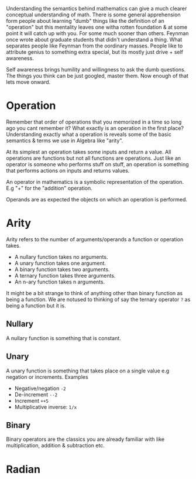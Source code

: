 Understanding the semantics behind mathematics can give a much clearer conceptual understanding of math. There is some general apprehension form people about learning "dumb" things like the definition of an "operation" but this mentality leaves one witha  rotten foundation & at some point it will catch up with you. For some much sooner than others. Feynman once wrote about graduate students that didn't understand a thing. What separates people like Feynman from the oordinary masses. People like to attribute genius to something extra special, but its mostly just drive + self awareness.

Self awareness brings humility and willingness to ask the dumb questions. The things you think can be just googled, master them. Now enough of that lets move onward.

# Operation

Remember that order of operations that you memorized in a time so long ago you cant remember it? What exactly is an operation in the first place? Understanding exactly what a operation is reveals some of the basic semantics & terms we use in Algebra like "arity".

At its simplest an operation takes some inputs and return a value. All operations are functions but not all functions are
operations. Just like an operator is someone who performs stuff on stuff, an operation is something that performs actions on inputs and returns values.

An operator in mathematics is a symbolic representation of the operation. E.g "+" for the "addition" operation.     

Operands are as expected the objects on which an operation is performed.

# Arity

Arity refers to the number of arguments/operands a function or operation takes.

- A nullary function takes no arguments.
- A unary function takes one argument.
- A binary function takes two arguments.
- A ternary function takes three arguments.
- An n-ary function takes n arguments.

It might be a bit strange to think of anything other than binary function as being a function. We are notused to thinking of say the ternary operator `?` as being a function but it is.     

## Nullary
A nullary function is something that is constant. 
   

## Unary
A unary function is something that takes place on a single value e.g negation or increments. Examples

- Negative/negation `-2` 
- De-increment `--2` 
- Increment `++5` 
- Multiplicative inverse: `1/x`        

## Binary 

Binary operators are the classics you are already familiar with like multiplication, addition & subtraction etc.
 

# Radian